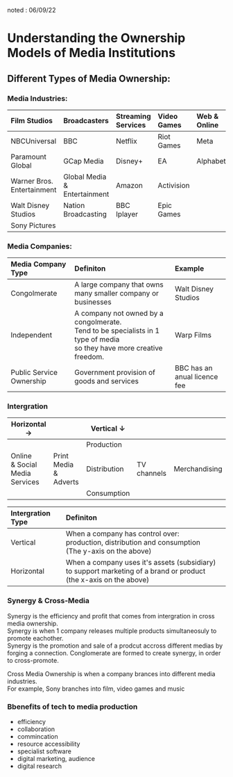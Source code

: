 noted : 06/09/22

# Understanding the Ownership Models of Media Institutions

## Different Types of Media Ownership:

### Media Industries:

| Film Studios               | Broadcasters                 | Streaming Services | Video Games | Web & Online | Music            |
| :------------------------- | :--------------------------- | :----------------- | :---------- | :----------- | :--------------- |
| NBCUniversal               | BBC                          | Netflix            | Riot Games  | Meta         | Columbia Records |
| Paramount Global           | GCap Media                   | Disney+            | EA          | Alphabet     | RCA Records      |
| Warner Bros. Entertainment | Global Media & Entertainment | Amazon             | Activision  |              | Epic Records     |
| Walt Disney Studios        | Nation Broadcasting          | BBC Iplayer        | Epic Games  |              | Astra Records    |
| Sony Pictures              |                              |                    |             |              |                  |

### Media Companies:

| Media Company Type       | Definiton                                                                                                                  | Example                      |
| :----------------------- | :------------------------------------------------------------------------------------------------------------------------- | :--------------------------- |
| Congolmerate             | A large company that owns many smaller company or businesses                                                               | Walt Disney Studios          |
| Independent              | A company not owned by a congolmerate.<br>Tend to be specialists in 1 type of media<br>so they have more creative freedom. | Warp Films                   |
| Public Service Ownership | Government provision of goods and services                                                                                 | BBC has an anual licence fee |

### Intergration

| Horizontal →                         |                          | Vertical ↓   |             |               |
| ------------------------------------ | ------------------------ | ------------ | ----------- | ------------- |
|                                      |                          | Production   |             |               |
| Online<br>& Social Media<br>Services | Print Media<br>& Adverts | Distribution | TV channels | Merchandising |
|                                      |                          | Consumption  |             |               |

| Intergration Type | Definiton                                                                                                            |
| :---------------- | :------------------------------------------------------------------------------------------------------------------- |
| Vertical          | When a company has control over:<br>production, distribution and consumption<br>(The y-axis on the above)            |
| Horizontal        | When a company uses it's assets (subsidiary) to support marketing of a brand or product<br>(the x-axis on the above) |

### Synergy & Cross-Media

Synergy is the efficiency and profit that comes from intergration in cross media ownership.  
Synergy is when 1 company releases multiple products simultaneosuly to promote eachother.  
Synergy is the promotion and sale of a prodcut accross different medias by forging a connection. Conglomerate are formed to create synergy, in order to cross-promote.

Cross Media Ownership is when a company brances into different media industries.  
For example, Sony branches into film, video games and music


### Bbenefits of tech to media production

- efficiency
- collaboration
- commincation
- resource accessibility
- specialist software
- digital marketing, audience
- digital research